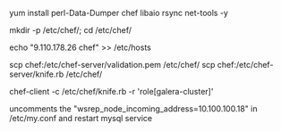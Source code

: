 

yum install perl-Data-Dumper chef libaio rsync net-tools -y

mkdir -p /etc/chef/; cd /etc/chef/

echo "9.110.178.26 chef" >> /etc/hosts

scp chef:/etc/chef-server/validation.pem /etc/chef/
scp chef:/etc/chef-server/knife.rb /etc/chef/

chef-client -c /etc/chef/knife.rb -r 'role[galera-cluster]'

uncomments the "wsrep_node_incoming_address=10.100.100.18" in /etc/my.conf and restart mysql service


